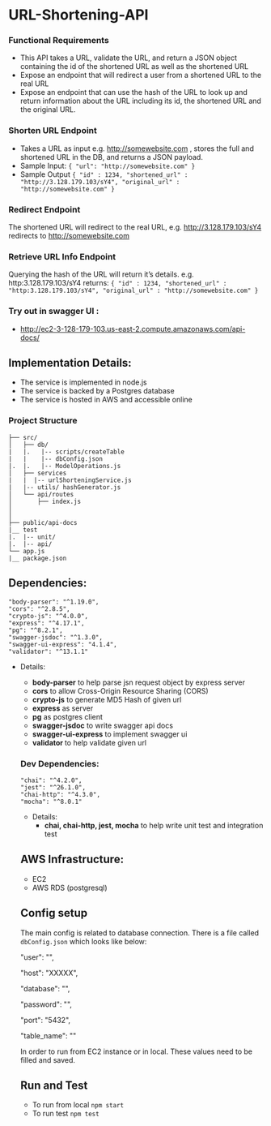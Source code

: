 # URL-Shortening-API

### Functional Requirements
 - This API takes a URL, validate the URL, and return a JSON object containing the id of the shortened URL as well as the shortened URL 
 - Expose an endpoint that will redirect a user from a shortened URL to the real URL 
 - Expose an endpoint that can use the hash of the URL to look up and return information about the URL including its id, the shortened URL and the original URL.

### Shorten URL Endpoint 
 - Takes a URL as input e.g. http://somewebsite.com , stores the full and shortened URL in the DB, and returns a JSON payload.
 - Sample Input: 
 `{
	    "url": "http://somewebsite.com"
  }`
 - Sample Output
`{
"id" : 1234,
"shortened_url" : "http://3.128.179.103/sY4",
"original_url" : "http://somewebsite.com" }`

### Redirect Endpoint
The shortened URL will redirect to the real URL, e.g. http://3.128.179.103/sY4 redirects to http://somewebsite.com

### Retrieve URL Info Endpoint
Querying the hash of the URL will return it’s details. e.g. http:3.128.179.103/sY4 returns:
`{
"id" : 1234,
"shortened_url" : "http:3.128.179.103/sY4",
"original_url" : "http://somewebsite.com" }`

### Try out in swagger UI : 
 - http://ec2-3-128-179-103.us-east-2.compute.amazonaws.com/api-docs/

## Implementation Details:
 - The service is implemented in node.js
 - The service is backed by a Postgres database
 - The service is hosted in AWS and accessible online
 ### Project Structure
    ├── src/
    │   ├── db/
    |   |.   |-- scripts/createTable
    |   |    |-- dbConfig.json
    |.  |.   |-- ModelOperations.js
    │   ├── services
    |   |  |-- urlShorteningService.js 
    |   |-- utils/ hashGenerator.js
    │   └── api/routes
    │       ├── index.js
    │ 
    │      
    ├── public/api-docs
    |__ test
    |.  |-- unit/ 
    |.  |-- api/
    └── app.js
    |__ package.json
  
 
## Dependencies:
    "body-parser": "^1.19.0",
    "cors": "^2.8.5",
    "crypto-js": "^4.0.0",
    "express": "^4.17.1",
    "pg": "^8.2.1",
    "swagger-jsdoc": "^1.3.0",
    "swagger-ui-express": "4.1.4",
    "validator": "^13.1.1"

- Details: 
   - <b>body-parser</b> to help parse jsn request object by express server
   - <b>cors</b> to allow Cross-Origin Resource Sharing (CORS) 
   - <b>crypto-js</b> to generate MD5 Hash of given url 
   - <b>express</b> as server
   - <b>pg</b> as postgres client
   - <b>swagger-jsdoc</b> to write swagger api docs 
   - <b>swagger-ui-express</b> to implement swagger ui
   - <b> validator </b> to help validate given url 
   
   ### Dev Dependencies:
      "chai": "^4.2.0",
      "jest": "^26.1.0",
      "chai-http": "^4.3.0",
      "mocha": "^8.0.1"

   - Details: 
     - <b>chai, chai-http, jest, mocha</b> to help write unit test and integration test
     
  ## AWS Infrastructure: 
  - EC2 
  - AWS RDS (postgresql)
  
  ## Config setup 
  The main config is related to database connection. There is a file called `dbConfig.json` which looks like below: 
  
   "user": "",
   
    "host": "XXXXX",
    
    "database": "",
    
    "password": "",
    
    "port": "5432",
    
    "table_name": ""
    
  In order to run from EC2 instance or in local. These values need to be filled and saved. 
  
  ## Run and Test
  -  To run from local 
  `npm start`
  -  To run test 
  `npm test`
  
  
